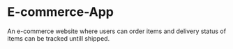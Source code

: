 # E-commerce-App
An e-commerce website where users can order items and delivery status of items can be tracked untill shipped.

